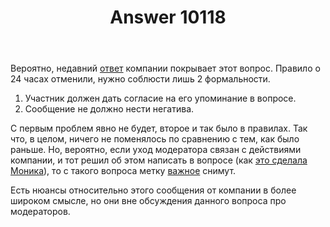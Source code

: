 ﻿---
title: "Answer 10118"
se.owner.user_id: 15479
se.owner.display_name: "Suvitruf - Andrei Apanasik"
se.owner.link: "https://ru.meta.stackoverflow.com/users/15479/suvitruf-andrei-apanasik"
se.answer_id: 10118
se.question_id: 10028
se.post_type: answer
se.score: 2
se.is_accepted: True
---
<p>Вероятно, недавний <a href="https://meta.stackexchange.com/a/343528/260198">ответ</a> компании покрывает этот вопрос. Правило о 24 часах отменили, нужно соблюсти лишь 2 формальности.</p>

<ol>
<li>Участник должен дать согласие на его упоминание в вопросе.</li>
<li>Сообщение не должно нести негатива.</li>
</ol>

<p>С первым проблем явно не будет, второе и так было в правилах. Так что, в целом, ничего не поменялось по сравнению с тем, как было раньше. Но, вероятно, если уход модератора связан с действиями компании, и тот решил об этом написать в вопросе (как <a href="https://judaism.meta.stackexchange.com/q/5193/20373">это сделала Моника</a>), то с такого вопроса метку <a href="/questions/tagged/%d0%b2%d0%b0%d0%b6%d0%bd%d0%be%d0%b5" class="post-tag moderator-tag" title="показать вопросы с меткой [важное]" rel="tag">важное</a> снимут.</p>

<p>Есть нюансы относительно этого сообщения от компании в более широком смысле, но они вне обсуждения данного вопроса про модераторов.</p>
